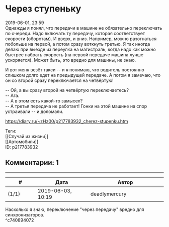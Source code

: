 Через ступеньку
===============

  
2019-06-01, 23:59  
 Однажды я понял, что передачи в машине не обязательно переключать по очереди. Надо включать ту передачу, которая соответствует скорости (оборотам). И вверх, и вниз. Например, можно разогнаться побольше на первой, а потом сразу воткнуть третью. Я так иногда делаю при выезде из переулка на магистраль, когда надо как можно быстрее набрать скорость (на первой передаче машина лучше ускоряется). Может быть, это вредно для машины, не знаю.   
   
 И вот меня везёт такси -- и я понимаю, что водитель постоянно слишком долго едет на предыдущей передаче. А потом я замечаю, что он со второй сразу переключается на четвёртую!   
   
 -- Ой, а вы сразу второй на четвёртую переключаетесь?   
 -- Ага.   
 -- А в этом есть какой-то замысел?   
 -- А третья передача не работает! Гонки на этой машине на спор устраивали -- и доломали.   
  
<https://diary.ru/~zHz00/p217783932_cherez-stupenku.htm>  
  
Теги:  
[[Случай из жизни]]  
[[Автомобили]]  
ID: p217783932  


Комментарии: 1
--------------

  


---



|         #         |              Дата              |                     Автор                     |           ID           |
| --- | --- | --- | --- |
| (1/1) | 2019-06-03, 10:19 | deadlymercury | c740894072 |

  
 Насколько я знаю, переключение "через передачу" вредно для синхронизаторов.   
 ^c740894072